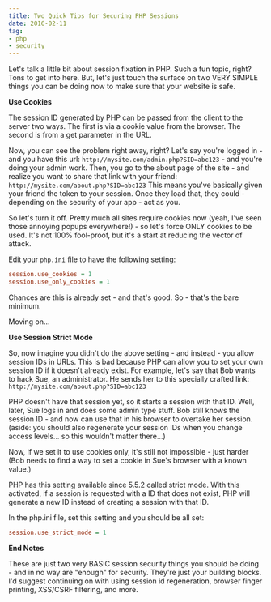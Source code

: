 ```yaml
---
title: Two Quick Tips for Securing PHP Sessions
date: 2016-02-11
tag:
- php
- security
---
```

Let's talk a little bit about session fixation in PHP.  Such a fun topic, right?  Tons to get into here.  But, let's just touch the surface on two VERY SIMPLE things you can be doing now to make sure that your website is safe.

<!--more-->

**Use Cookies**

The session ID generated by PHP can be passed from the client to the server two ways.  The first is via a cookie value from the browser.  The second is from a get parameter in the URL.  

Now, you can see the problem right away, right?  Let's say you're logged in - and you have this url: `http://mysite.com/admin.php?SID=abc123` - and you're doing your admin work.  Then, you go to the about page of the site - and realize you want to share that link with your friend: `http://mysite.com/about.php?SID=abc123`  This means you've basically given your friend the token to your session.  Once they load that, they could - depending on the security of your app - act as you.

So let's turn it off.  Pretty much all sites require cookies now (yeah, I've seen those annoying popups everywhere!) - so let's force ONLY cookies to be used.  It's not 100% fool-proof, but it's a start at reducing the vector of attack.

Edit your `php.ini` file to have the following setting:

```ini
session.use_cookies = 1
session.use_only_cookies = 1
```

Chances are this is already set - and that's good.  So - that's the bare minimum.  

Moving on...

**Use Session Strict Mode**

So, now imagine you didn't do the above setting - and instead - you allow session IDs in URLs.  This is bad because PHP can allow you to set your own session ID if it doesn't already exist.  For example, let's say that Bob wants to hack Sue, an administrator.  He sends her to this specially crafted link: `http://mysite.com/about.php?SID=abc123`

PHP doesn't have that session yet, so it starts a session with that ID.  Well, later, Sue logs in and does some admin type stuff.  Bob still knows the session ID - and now can use that in his browser to overtake her session.  (aside: you should also regenerate your session IDs when you change access levels... so this wouldn't matter there...)

Now, if we set it to use cookies only, it's still not impossible - just harder (Bob needs to find a way to set a cookie in Sue's browser with a known value.)

PHP has this setting available since 5.5.2 called strict mode.  With this activated, if a session is requested with a ID that does not exist, PHP will generate a new ID instead of creating a session with that ID.  

In the php.ini file, set this setting and you should be all set:

```ini
session.use_strict_mode = 1
```

**End Notes**

These are just two very BASIC session security things you should be doing - and in no way are "enough" for security.  They're just your building blocks.  I'd suggest continuing on with using session id regeneration, browser finger printing, XSS/CSRF filtering, and more.